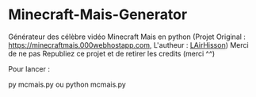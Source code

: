# Minecraft-Mais-Generator
Générateur des célèbre vidéo Minecraft Mais en python (Projet Original : https://minecraftmais.000webhostapp.com, L'autheur : [LAirHisson](https://youtube.com./LAirHisson)) 
Merci de ne pas Republiez ce projet et de retirer les credits (merci ^^)

Pour lancer : 

py mcmais.py
ou
python mcmais.py
